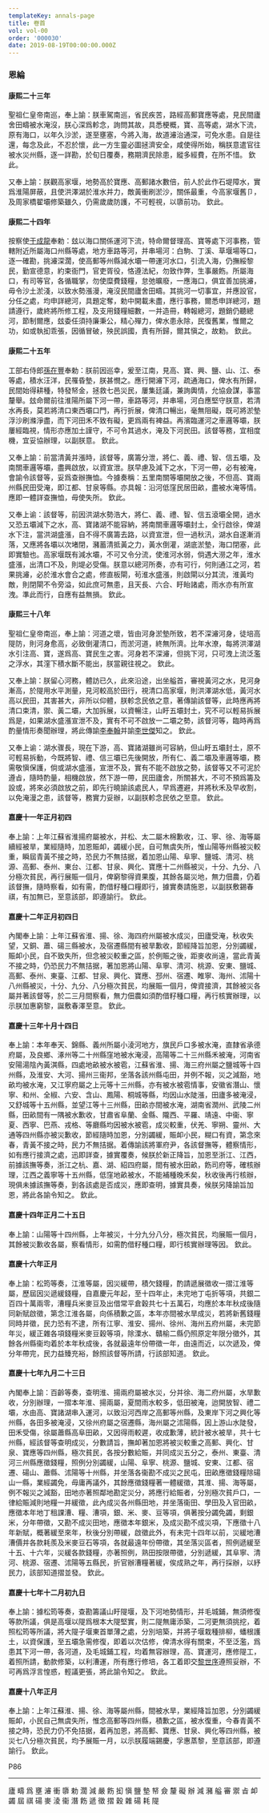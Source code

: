 ```yaml
---
templateKey: annals-page
title: 卷首
vol: vol-00
order: '000030'
date: 2019-08-19T00:00:00.000Z
---
```


### 恩綸

#### 康熙二十三年

聖祖仁皇帝南巡，奉上諭：朕車駕南巡，省民疾苦，路經高郵寶應等處，見民間廬舍田疇被水淹沒，朕心深爲軫念，詢問其故，具悉梗概，寶、高等處，湖水下流，原有海口，以年久沙淤，遂至壅塞，今將入海，故道𤀹治通深，可免水患。自是往還，每念及此，不忍於懷，此一方生靈必圖拯濟安全，咸使得所始，稱朕意遣官往被水災州縣，逐一詳勘，於旬日覆奏，務期濟民除患，縱多經費，在所不惜。 欽此。

又奉上諭：朕觀高家堰，地勢高於寶應、高郵諸水數倍，前人於此作石堤障水，實爲淮陽屏蔽，且使洪澤湖於淮水并力，敵黃衝刷淤沙，關係最重，今高家堰舊卩，及周家橋翟壩修築雖久，仍需歲歲防護，不可輕視，以隳前功。 欽此。

#### 康熙二十四年

按察使<u>于成龍</u>奉勅：玆以海口關係運河下流，特命爾督理高、寶等處下河事務，管轄附近所屬海口州縣等處，地方車路等河，并串場河：白駒、丁溪、草堰場等口，逐一確勘，挑𤀹深濶，使高郵等州縣減水壩一帶運河水口，引流入海，仍撫綏黎民，勤宣德意，約束衙門，官吏胥役，恪遵法紀，勿致作弊，生事嚴飭。所屬海口，有司等官，各循職掌，勿使糜費錢糧，怠弛曠廢，一應海口，俱宜善加挑𤀹，毋令沙土淤淺，以致水勢漲漫，淹沒民間廬舍田疇。其挑河一切事宜，并應設官，分任之處，均申詳總河，具題定奪，勅中開載未盡，應行事務，爾悉申詳總河，題請遵行，歲終將所修工程，及支用錢糧細數，一并造冊，轉報總河，題銷仍聽總河，節制爾應，玆委任須持廉秉公，精心殫力，俾水患永除，民復舊業，惟爾之功，如或執抝乖張，因循冒破，殃民誤國，責有所歸，爾其愼之，故勅。 欽此。

#### 康熙二十五年

工部右侍郎<u>孫在豐</u>奉勅：朕前因巡幸，爰至江南，見高、寶、興、鹽、山、江、泰等處，積水汪洋，民罹昏墊，朕甚憫之。應行開𤀹下河，疏通海口，俾水有所歸，民間始得耕種，特發帑金，拯救七邑災民，屢集廷議，兼詢輿情，允協僉謀，事當釐舉。玆命爾前往淮陽所屬下河一帶，車路等河，并串場，河白應堅守朕意，若清水再長，莫若將清口東西壩口門，再行折展，俾清口暢出，毫無阻礙，既可將淤墊浮沙刷滌淨盡，而下河田禾不致有礙，更爲兩有裨益。再濱臨運河之車邏等壩，朕屢經臨視，情形亦應加土謹守，不可令其過水，淹及下河民田。該督等務，宜相度機，宜妥協辦理，以副朕意。 欽此。

又奉上諭：前當清黃并漲時，該督等，廣籌分泄，將仁、義、禮、智、信五壩，及南關車邏等壩，盡興啟放，以資宣泄。朕早慮及減下之水，下河一帶，必有被淹，會諭令該督等，妥爲查辦撫恤。今據奏稱：五里南關等壩開放之後，不但高、寶兩州縣民田受淹，即江都、甘泉等縣。亦具報：沿河低窪民居田畝，盡被水淹等情。應即一體詳查撫恤，毋使失所。 欽此。

又奉上谕：該督等，前因洪湖水勢浩大，將仁、義、禮、智、信五滾壩全開，過水又恐五壩減下之水，高、寶諸湖不能容納，將南關車邏等壩封土，全行啟徐，俾湖水下注，當洪湖盛漲，自不得不廣籌去路，以資宣泄，但一過秋汛，湖水自遂漸消落，又應將各壩以次堵閉，瀦蓄清抵黃之力，黃水倒灌，湖底淤墊，海口閉塞，此即實驗也。高家堰既有減水壩，不可又令分流，使淮河水弱，倘遇大澇之年，淮水盛漲，出清口不及，則堤必受傷。朕意以總河所奏，亦有可行，何則通江之河，若果挑𤀹，必於淮水會合之處，修直板閘，茍淮水盛漲，則啟閘以分其流，淮黃均敵，則閉閘不令旁溢，如此庶可無患，且天長、六合、盱眙諸處，雨水亦有所宣洩。準此而行，自應有益無損。 欽此。

#### 康熙三十八年

聖祖仁皇帝南巡，奉上諭：河道之壞，皆由河身淤墊所致，若不深𤀹河身，徒培高隄防，則河身愈高，必致倒灌清口，而淤河道，終無所濟。比年水潦，每將洪澤湖水引注高、寶，遂爲高、寶民生之害。河身若不深𤀹，但挑下河，只可洩上流泛濫之浮水，其漥下積水斷不能出，朕當親往視之。 欽此。

又奉上諭：朕留心河務，體訪已久，此來沿途，出坐艗首，審視黃河之水，見河身漸高，於隄用水平測量，見河較高於田行，視清口高家堰，則洪澤湖水低，黃河水高以民田，其害甚大，非所以仰體，朕軫念民依之意，著傳諭該督等，此時應再將清口束清，禦、黃二壩，大加拆展，以資暢注，山盱五壩封土，究不可以輕易拆展爲是，如果湖水盛漲宣泄不及，實有不可不啟放一二壩之勢，該督河等，臨時再爲酌量情形奏聞辦理，將此傳諭<u>李奉翰</u>并諭<u>李世傑</u>知之。 欽此。

又奉上谕：湖水骤長，現在下游，高、寶諸湖雖尚可容納，但山盱五壩封土，原不可輕易拆動，今既將智、禮、信三壩已先後開放，所有仁、義二壩及車邏等壩，務需敬愼保護，倘或湖水盛漲，宣泄不及，實有不能不啟放之勢，該督等又不可泥於遵㫖，隨時酌量，相機啟放，然下游一帶，民田廬舍，所關甚大，不可不預爲籌及設或，將來必須啟放之前，即先行曉諭該處民人，早爲遷避，并將秋禾及早收割，以免淹漫之患，該督等，務實力妥辦，以副朕軫念民依之至意。 欽此。

#### 嘉慶十一年正月初四

奉上諭：上年江蘇省淮揚府屬被水，并松、太二屬木棉歉收，江、寧、徐、海等屬續經被旱，業經隨時，加恩賑卹，蠲緩小民，自可無虞失所，惟山陽等州縣被災較重，瞬屆青黃不接之時，恐民力不無拮据，着加恩山陽、阜寧、鹽城、清河、桃源、高郵、泰州、東台、江都、甘泉、興化、寶應十二州縣被災，十分、九分、八分極次貧民，再行展賑一個月，俾窮黎得資果腹，其餘各屬災地，無力佃農，仍着該督撫，隨時察看，如有需，酌借籽種口糧即行，據實奏請施恩，以副朕敷錫春祺，有加無已，至意該部，即遵諭行。 欽此。

#### 嘉慶十二年正月初四日

內閣奉上諭：上年江蘇省淮、揚、徐、海四府州屬被水成災，田廬受淹，秋收失望，又銅、蕭、碭三縣被水，及宿遷縣間有被旱歉收，節經降旨加恩，分別蠲緩，賑卹小民，自不致失所，但念被災較重之區，於例賑之後，距麥收尚遠，當此青黃不接之時，仍恐民力不無拮据，著加恩將山陽、阜寧、清河、桃源、安東、鹽城、高郵、泰州、東臺、江都、甘泉、興化、寶應、邳州、宿遷、睢寧、海州、沭陽十八州縣被災，十分、九分、八分極次貧民，均展賑一個月，俾資接濟，其餘被災各屬并著該督等，於二三月間察看，無力佃農如須酌借籽種口糧，再行核實辦理，以示朕加惠窮黎，誕敷春澤至意。 欽此。

#### 嘉慶十三年十月十四日

奉上諭：本年奉天、錦縣、義州所屬小淩河地方，旗民戶口多被水淹，直隸省承德府屬，及良鄉、涿州等二十州縣窪地被水淹浸，高陽等二十三州縣禾被淹，河南省安陽湯陰內黃淇縣，四處地畝被水被雹，江蘇省淮、揚、海三府州屬之鹽城等十四州縣，及淮安、大河、揚州三衞邦，坐落各該州縣屯田，并例不報，災之減豁，地畝均被水淹，又江寧府屬之上元等十三州縣，亦有被水被雹情事，安徽省潛山、懷寧、和州、全椒、六安、含山、鳳陽、桐城等縣，均因山水陡漲，田廬多被淹浸，又舒城等十五州縣，並望江等十三州縣，田畝亦間被水淹，湖南省潤州、武陵二州縣，田畝間有一隅被水歉收，甘肅省阜蘭、金縣、隴西、平羅、靖遠、中衞、寧夏、西寧、巴燕、戎格、等廳縣均因被水被雹，成災較重，伏羌、寧朔、靈州、大通等四州縣亦被災歉收，節經隨時加恩，分別蠲緩，賑卹小民，糊口有資，第念來春，青黃不接之時，民力不無拮据。着傳諭該將軍府尹，各該督撫等，體察情形，如有應行接濟之處，迅即詳查，據實覆奏，候朕於新正降旨，加恩至浙江、江西，前據該撫等奏，浙江之杭、嘉、湖、紹四府屬，間有被水田畝，飭司府等，確核辦理，江西之義寧等十五州縣，低窪地畝被水，不能補種晚禾矣，秋收後再行核辦，現俱未據該撫等奏，到各該處是否成災，應即查明，據實具奏，候朕另降諭旨加恩，將此各諭令知之。 欽此。

#### 嘉慶十四年正月二十五日

奉上諭：山陽等十四州縣，上年被災，十分九分八分，極次貧民，均展賑一個月，其餘被災歉收各屬，察看情形，如需酌借籽種口糧，即行核實辦理等因。 欽此。

#### 嘉慶十六年正月

奉上諭：松筠等奏，江淮等屬，因災緩帶，積欠錢糧，酌請遞展徵收一摺江淮等屬，歷屆因災遞緩錢糧，自嘉慶元年起，至十四年止，未完地丁屯折等項，共銀二百四十萬兩零，漕糧兵米麥豆及出借常平倉穀共七十五萬石，均應於本年秋成後隨同新賦啟徵，第念江淮各屬，向係積歉之區，本年亦間被水旱成災，若將新舊錢糧同時并徵，民力恐有不逮，所有江寧、淮安、揚州、徐州、海州五府州屬，未完節年災，緩正雜各項錢糧米麥豆穀等項，除溧水、贛榆二縣仍照原定年限分徵外，其餘各州縣衞均着於本年秋成後，各就最遠年份帶徵一年，由遠而近，以次遞及，俾分年帶完，民力益臻充裕，餘照該督等所請，行該部知道。 欽此。

#### 嘉慶十七年九月二十三日

內閣奉上諭：百齡等奏，查明淮、揚兩府屬被水災，分并徐、海二府州屬，水旱歉收，分別辦理，一摺本年淮、揚兩屬，夏間雨水較多，低田被淹，迨開放智、禮二壩，水由高、寶諸湖串入運河，以致沿河西岸之高郵等州縣，及東岸下河之興化等州縣，各田多被淹浸，又徐州府屬之宿遷縣，海州屬之沭陽縣，因上游山水陡發，田禾受傷，徐屬蕭縣高阜田畝，又因得雨較遲，收成歉薄，統計被水被旱，共十七州縣，經該督等查明成災，分數請旨，撫卹著加恩將被災較重之高郵、興化、甘泉、寶應等四州縣，極次貧民，各按分數給賑，并同成災五分之，泰州、東臺、清河三州縣應徵錢糧，照例分別蠲緩，山陽、阜寧、桃源、鹽城、安東、江都、宿遷、碭山、蕭縣、沭陽等十州縣，并坐落各衞勘不成災之民屯，田畝應徵錢糧除碭山一縣，業經蠲免，毋庸再議外，其餘應徵錢糧著一體緩徵，其淮、揚、海等屬，例不報災之減豁，田地亦著照鄰地勘定災分，將應行給賑者，分別極次貧戶口，一律給賑減則地糧一并緩徵，此內成災各州縣田地，并坐落衞田、學田及入官田畝，應徵本年地丁租課漕、糧、漕項，銀、米、麥、豆等項，俱著按分蠲免蠲，剩銀米，分年帶徵，又勘不成災田地，應徵本年銀米，及成災勘不成災項，下應徵十八年新賦，概著緩至來年，秋後分別帶緩，啟徵此外，有未完十四年以前，災緩地漕漕價并各款耗羨及米麥豆石等項，各就最遠年份帶徵，其坐落災區者，照例遞緩至十五、十六年，災緩各款錢糧，亦著照例，熟田按限帶徵，分別遞緩，其阜寧、清河、桃源、宿遷、沭陽等五縣民，折官辦漕糧著緩，俟成熟之年，再行採辦，以紓民力，該部知道摺並發。 欽此。

#### 嘉慶十七年十二月初九日

奉上諭：據松筠等奏，查勘籌議山盱隄堰，及下河地勢情形，并毛城鋪，無須修復等款所議，俱是高堰以隄爲根本大隄堅實，則二隄無庸添築，二河更無須挑挖，着照松筠等所議，將大隄子堰東首單薄之處，分別培築，并將子堰栽種排柳，蟠根護土，以資保護，至五壩急需修復，即着以次估修，俾清水得有關束，不至泛濫，爲患其下河一帶，各河道，及毛城鋪工程，均着無容辦理，高、寶運河，應修隄工，着照所請，動款修築，以利漕運，所有應行修培，各工着即交<u>黎世序</u>遵照妥辦，不可再爲浮言惶惑，輕議更張，將此諭令知之。 欽此。

#### 嘉慶十八年正月

奉上諭：上年江蘇淮、揚、徐、海等屬州縣，間被水旱，業經降旨加恩，分別蠲緩賑卹，小民自己無虞失所，惟念高郵等四州縣，積歉之區，被水復重，今春青黃不接之時，恐民力仍不免拮据，着再加恩，將高郵、寶應、甘泉、興化等四州縣，被災七八分極次貧民，均予展賑一月，以示朕履端錫慶，孚惠蒸黎，至意該部，即遵諭行。 欽此。



P86

---

廬 疇 爲 壅 𤀹 衝 隳 勅 濶 減
嚴 飭 抝 愼 鹽 墊 帑 僉 釐 礙
辦 減 瀦 艗 審 禦 㫖 卹 蠲 屆
祺 碭 麥 淩 衞 潛 飭 遞 徵 摺
穀 雜 碭 耗 隄
